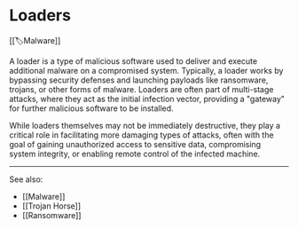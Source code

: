 
# Loaders

[[🏷️Malware]] 

A loader is a type of malicious software used to deliver and execute additional malware on a compromised system. Typically, a loader works by bypassing security defenses and launching payloads like ransomware, trojans, or other forms of malware. Loaders are often part of multi-stage attacks, where they act as the initial infection vector, providing a "gateway" for further malicious software to be installed.

While loaders themselves may not be immediately destructive, they play a critical role in facilitating more damaging types of attacks, often with the goal of gaining unauthorized access to sensitive data, compromising system integrity, or enabling remote control of the infected machine.

---

See also:

- [[Malware]]
- [[Trojan Horse]]
- [[Ransomware]]